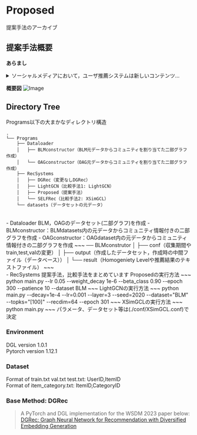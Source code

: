 # Proposed
提案手法のアーカイブ

## 提案手法概要
**あらまし**
<details>
<summary>
ソーシャルメディアにおいて，ユーザ推薦システムは新しいコンテンツ...
</summary>

ソーシャルメディアにおいて，ユーザ推薦システムは新しいコンテンツとの出会いや交友関係の拡大に重要な役割を果たす．しかし，推薦精度の向上を重視するあまり，類似したユーザのみを提示することでエコーチェンバーやフィルターバブルを形成するという問題が指摘されている．本研究では，この問題に対し，ユーザの相互作用とコミュニティ情報を活用した2段階の多様化手法を提案する．第1段階ではデータセット全体の多様性を向上させ，第2段階では個人の推薦リストをリランキングすることで，更なる多様化を実現する．代表的なソーシャルメディアであるTwitter (現X)のデータを用いた実験により，提案手法が従来手法と同等の推薦精度を保ちながら，多様性指標において最大2.5倍の向上を達成することを確認した．
</details>

**概要図**
![Image](https://github.com/user-attachments/assets/b68d47bf-5297-4bf5-ab88-922b78bfe61c)


## Directory Tree
Programs以下の大まかなディレクトリ構造
~~~
.
└── Programs
    ├── Dataloader
    │   ├── BLMconstructor（BLM元データからコミュニティを割り当てた二部グラフ作成）
    │   └── OAGconstructor（OAG元データからコミュニティを割り当てた二部グラフ作成）
    ├── RecSystems
    │   ├── DGRec（変更なしDGRec）
    │   ├── LightGCN（比較手法1: LightGCN）
    │   ├── Proposed（提案手法）
    │   └── SELFRec（比較手法2: XSimGCL）
    └── datasets（データセットの元データ）
~~~
<br>
- Dataloader  
    BLM，OAGのデータセット(二部グラフ)を作成
    - BLMconstructor：BLMdatasets内の元データからコミュニティ情報付きの二部グラフを作成
    - OAGconstructor：OAGdataset内の元データからコミュニティ情報付きの二部グラフを作成
    ~~~
    ── BLMconstrutor
        │   ├── conf（収集期間やtrain,test,valの変更）
        │   ├── output（作成したデータセット，作成時の中間ファイル（データベース））
        │   └── result（Homogeniety Levelや推薦結果のテキストファイル）
    ~~~
<br>
- RecSystems  
    提案手法，比較手法をまとめています  
    Proposedの実行方法
    ~~~
    python main.py --lr 0.05 --weight_decay 1e-6 --beta_class 0.90 --epoch 300 --patience 10 --dataset BLM
    ~~~
    LightGCNの実行方法
    ~~~
    python main.py --decay=1e-4 --lr=0.001 --layer=3 --seed=2020 --dataset="BLM" --topks="[100]" --recdim=64 --epoch 301
    ~~~
    XSimGCLの実行方法
    ~~~
    python main.py
    ~~~
    パラメータ、データセット等は(./conf/XSimGCL.conf)で決定
    
### Environment  
DGL version 1.0.1  
Pytorch version 1.12.1  

### Dataset
Format of train.txt val.txt test.txt: UserID,ItemID  
Format of item_category.txt: ItemID,CategoryID  

### Base Method: DGRec  
>A PyTorch and DGL implementation for the WSDM 2023 paper below:  
>[DGRec: Graph Neural Network for Recommendation with Diversified Embedding Generation](https://arxiv.org/pdf/2211.10486.pdf) 
